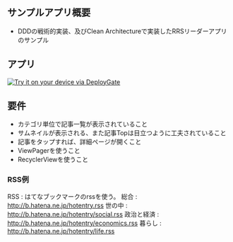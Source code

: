 ## サンプルアプリ概要
- DDDの戦術的実装、及びClean Architectureで実装したRRSリーダーアプリのサンプル

## アプリ

[<img src="https://dply.me/on5zer/button/large" alt="Try it on your device via DeployGate">](https://dply.me/on5zer#install)

## 要件
- カテゴリ単位で記事一覧が表示されていること
- サムネイルが表示される、また記事Topは目立つように工夫されていること
- 記事をタップすれば、詳細ページが開くこと
- ViewPagerを使うこと
- RecyclerViewを使うこと

### RSS例
RSS : はてなブックマークのrssを使う。 
総合 : http://b.hatena.ne.jp/hotentry.rss
世の中 : http://b.hatena.ne.jp/hotentry/social.rss
政治と経済 : http://b.hatena.ne.jp/hotentry/economics.rss
暮らし : http://b.hatena.ne.jp/hotentry/life.rss
